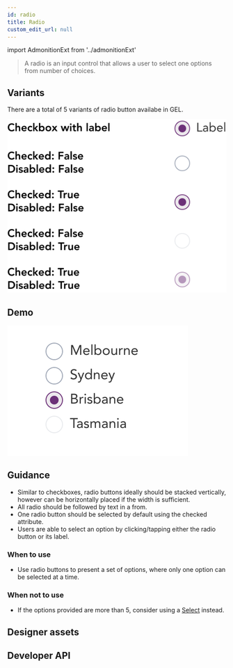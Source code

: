 ```yaml
---
id: radio
title: Radio
custom_edit_url: null
---
```


import AdmonitionExt from '../admonitionExt'

> A radio is an input control that allows a user to select one options from number of choices.


## Variants

There are a total of 5 variants of radio button availabe in GEL. 

![Radio Types](img/radio-types.svg)


## Demo

![Radio demo](img/radio-demo.svg)


## Guidance

* Similar to checkboxes, radio buttons ideally should be stacked vertically, however can be horizontally placed if the width is sufficient.
* All radio should be followed by text in a from.
* One radio button should be selected by default using the checked attribute.
* Users are able to select an option by clicking/tapping either the radio button or its label.

### When to use

* Use radio buttons to present a set of options, where only one option can be selected at a time.

### When not to use

* If the options provided are more than 5, consider using a [Select](select.md) instead.


## Designer assets

<AdmonitionExt type="figma" url="https://www.figma.com/file/kzLxtqv6YGL0wotiqzgEo4/GEL-UI-Doc?node-id=696%3A97980" />


## Developer API

<AdmonitionExt type="vue" url="https://primefaces.org/primevue/radiobutton" />